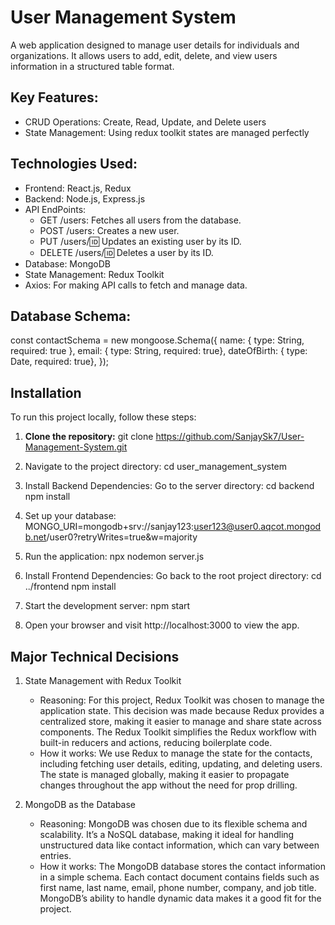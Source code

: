 # User Management System

A web application designed to manage user details for individuals and organizations. It allows users to add, edit, delete, and view users information in a structured table format.

## Key Features:
- CRUD Operations: Create, Read, Update, and Delete users
- State Management: Using redux toolkit states are managed perfectly

## Technologies Used:

- Frontend: React.js, Redux
- Backend: Node.js, Express.js
- API EndPoints:
    - GET /users: Fetches all users from the database.
    - POST /users: Creates a new user.
    - PUT /users/:id: Updates an existing user by its ID.
    - DELETE /users/:id: Deletes a user by its ID.
- Database: MongoDB
- State Management: Redux Toolkit
- Axios: For making API calls to fetch and manage data.

## Database Schema: 
const contactSchema = new mongoose.Schema({
  name: { type: String, required: true },
  email: { type: String, required: true},
  dateOfBirth: { type: Date, required: true},
});

## Installation

To run this project locally, follow these steps:

1. **Clone the repository:**
     git clone https://github.com/SanjaySk7/User-Management-System.git
   
2. Navigate to the project directory:
   cd user_management_system
   
3. Install Backend Dependencies:
    Go to the server directory:
   cd backend
   npm install
   
4. Set up your database:
     MONGO_URI=mongodb+srv://sanjay123:user123@user0.aqcot.mongodb.net/user0?retryWrites=true&w=majority

5. Run the application:
      npx nodemon server.js

6. Install Frontend Dependencies:
    Go back to the root project directory:
   cd ../frontend
   npm install
   
7. Start the development server:
    npm start

8. Open your browser and visit http://localhost:3000 to view the app.


## Major Technical Decisions

1. State Management with Redux Toolkit
    - Reasoning: For this project, Redux Toolkit was chosen to manage the application state. This decision was made because Redux provides a centralized store, making it easier to manage and share state across components. The Redux Toolkit simplifies the Redux workflow with built-in reducers and actions, reducing boilerplate code.
    - How it works: We use Redux to manage the state for the contacts, including fetching user details, editing, updating, and deleting users. The state is managed globally, making it easier to propagate changes throughout the app without the need for prop drilling.

2. MongoDB as the Database
   - Reasoning: MongoDB was chosen due to its flexible schema and scalability. It’s a NoSQL database, making it ideal for handling unstructured data like contact information, which can vary between entries.
   - How it works: The MongoDB database stores the contact information in a simple schema. Each contact document contains fields such as first name, last name, email, phone number, company, and job title. MongoDB’s ability to handle dynamic data makes it a good fit for the project.




